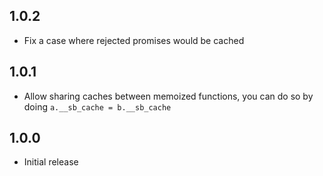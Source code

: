 ## 1.0.2

- Fix a case where rejected promises would be cached

## 1.0.1

- Allow sharing caches between memoized functions, you can do so by doing `a.__sb_cache = b.__sb_cache`

## 1.0.0

- Initial release
